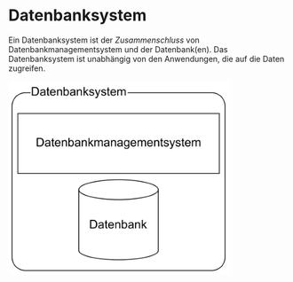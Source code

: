 # Datenbanksystem
Ein Datenbanksystem ist der *Zusammenschluss* von Datenbankmanagementsystem und der Datenbank(en). Das Datenbanksystem ist unabhängig von den Anwendungen, die auf die Daten zugreifen.

![](../_Medien/Datenbanksystem.png)


